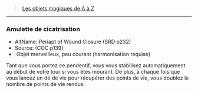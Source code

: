﻿---
!MagicItem
Type: Objet merveilleux
Rarity: peu courant
Attunement: harmonisation requise
Id: magicitems_az_hd.md#amulette-de-cicatrisation
ParentLink: magicitems_az_hd.md#les-objets-magiques-de-a-à-z
Name: Amulette de cicatrisation
ParentName: Les objets magiques de A à Z
NameLevel: 3
AltName: Periapt of Wound Closure (SRD p232)
Source: (COC p139)
Attributes:
  Name: Amulette de cicatrisation
  Markdown: >+
    ### <!--Name-->Amulette de cicatrisation<!--/Name-->


    - AltName: <!--AltName-->Periapt of Wound Closure (SRD p232)<!--/AltName-->

    - Source: <!--Source-->(COC p139)<!--/Source-->

    -  <!--Type-->Objet merveilleux<!--/Type-->, <!--Rarity-->peu courant<!--/Rarity--> (<!--Attunement-->harmonisation requise<!--/Attunement-->)


    Tant que vous portez ce pendentif, vous vous stabilisez automatiquement au début de votre tour si vous êtes mourant. De plus, à chaque fois que vous lancez un dé de vie pour récupérer des points de vie, vous doublez le nombre de points de vie rendus.

  AltName: Periapt of Wound Closure (SRD p232)
  Source: (COC p139)
  Type: Objet merveilleux
  Rarity: peu courant
  Attunement: harmonisation requise
AttributesDictionary: >+
  Name: Amulette de cicatrisation

  Markdown: >+

    ### <!--Name-->Amulette de cicatrisation<!--/Name-->





    - AltName: <!--AltName-->Periapt of Wound Closure (SRD p232)<!--/AltName-->



    - Source: <!--Source-->(COC p139)<!--/Source-->



    -  <!--Type-->Objet merveilleux<!--/Type-->, <!--Rarity-->peu courant<!--/Rarity--> (<!--Attunement-->harmonisation requise<!--/Attunement-->)





    Tant que vous portez ce pendentif, vous vous stabilisez automatiquement au début de votre tour si vous êtes mourant. De plus, à chaque fois que vous lancez un dé de vie pour récupérer des points de vie, vous doublez le nombre de points de vie rendus.



  AltName: Periapt of Wound Closure (SRD p232)

  Source: (COC p139)

  Type: Objet merveilleux

  Rarity: peu courant

  Attunement: harmonisation requise

---
> [Les objets magiques de A à Z](hd_magicitems_az_les_objets_magiques_de_a_a_z.md)

---

### Amulette de cicatrisation

- AltName: Periapt of Wound Closure (SRD p232)
- Source: (COC p139)
-  Objet merveilleux, peu courant (harmonisation requise)

Tant que vous portez ce pendentif, vous vous stabilisez automatiquement au début de votre tour si vous êtes mourant. De plus, à chaque fois que vous lancez un dé de vie pour récupérer des points de vie, vous doublez le nombre de points de vie rendus.

